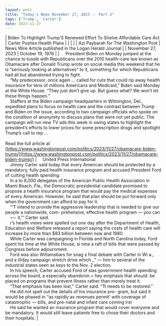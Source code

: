 ```yaml
---
layout: post
title: "Today's News November 27, 2023 -- Part 2"
tags: ['Trump', 'Carter']
date: 2023-11-27
---
```


| Biden To Highlight Trump’S Renewed Effort To Shelve Affordable Care Act | Carter Pushes Health Plans |
|  |  |
| Azi Paybarah for The Washington Post | News Wire Article published in the Logan Herald Journal |
| November 27, 2023 | October 19, 1976 |
| &nbsp;&nbsp;&nbsp;&nbsp;President Biden on Monday jumped at the chance to tussle with Republicans over the 2010 health-care law known as Obamacare after Donald Trump wrote on social media this weekend that he is “seriously looking at alternatives” to it, something for which Republicans had all but abandoned trying to fight.<br>&nbsp;&nbsp;&nbsp;&nbsp;“My predecessor, once again … called for cuts that could rip away health insurance for tens of millions Americans and Medicaid,” Biden said Monday at the White House. “They just don’t give up. But guess what? We won’t let these things happen.”<br>&nbsp;&nbsp;&nbsp;&nbsp;Staffers at the Biden campaign headquarters in Wilmington, Del., expedited plans to focus on health care and the contrast between Trump and Biden on the issue, according to two campaign officials who spoke on the condition of anonymity to discuss plans that were not yet public. The campaign will run new TV ads this week in swing states to highlight the president’s efforts to lower prices for some prescription drugs and spotlight Trump’s call to rep ...<br><br>Read the full article at<br>[https://www.washingtonpost.com/politics/2023/11/27/obamacare-biden-trump/](https://www.washingtonpost.com/politics/2023/11/27/obamacare-biden-trump/) | &nbsp;&nbsp;&nbsp;&nbsp;United Press International<br>&nbsp;&nbsp;&nbsp;&nbsp;Jimmy Carter said today that every American should be protected by a mandatory, fully paid health insurance program and accused President Ford of cutting health spending.<br>&nbsp;&nbsp;&nbsp;&nbsp;In a to 8,000 delegates of the American Public Health Association in Miami Beach, Fla., the Democratic presidential candidate promised to propose a health insurance program that would pay the medical expenses of every American. However, he said that plan should be put forward only when the government can afford to pay for it.<br>&nbsp;&nbsp;&nbsp;&nbsp;“‘T intend to provide the aggressive leadership that is needed to give our people a nationwide, com- prehensive, effective health program — you can<br>&nbsp;&nbsp;&nbsp;&nbsp;—- it,"’ Carter said.<br>&nbsp;&nbsp;&nbsp;&nbsp;r’s health views were spelled out one day after the Department of Health, Education and Welfare released a report saying the costs of health care will increase by more than $83 billion between now and 1980.<br>&nbsp;&nbsp;&nbsp;&nbsp;While Carter was campaigning in Florida and North Carolina today, Ford spent his time at the White House, si nine a raft of bills that were passed by Congress before adjournment.<br>&nbsp;&nbsp;&nbsp;&nbsp;Ford was also Witlamsbars for snag s final debate with Carter in Wi a., and a i0day campaign stretch drive which _" — him to several of the industrial states seen as keys to the Nov. 2 election.<br>&nbsp;&nbsp;&nbsp;&nbsp;In his speech, Carter accused Ford of slas government health spending across the board, a especially abandonin = hey emphasis that should. be placed on programs that prevent illness rather than merely treat it.<br>&nbsp;&nbsp;&nbsp;&nbsp;“That emphasis has been lost,’’ Carter said. “Tt needs to be restored.”<br>&nbsp;&nbsp;&nbsp;&nbsp;He did not spell out the details of his insurance pro- gram, but said it would be phased in ‘‘as rapidly as revenues permit’ with coverage of catastrophic — bills, and pre-natal and infant care coming irst<br>&nbsp;&nbsp;&nbsp;&nbsp;He said he wanted an insurance program that would cover everyone and be mandatory. It would still leave patients free to chose their doctors and their hospitals.  |